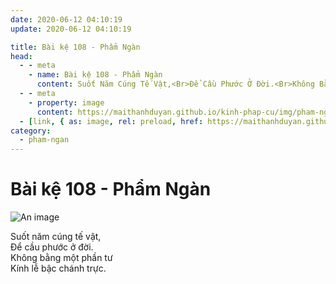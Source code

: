 ```yaml
---
date: 2020-06-12 04:10:19
update: 2020-06-12 04:10:19

title: Bài kệ 108 - Phẩm Ngàn
head:
  - - meta
    - name: Bài kệ 108 - Phẩm Ngàn
      content: Suốt Năm Cúng Tế Vật,<Br>Ðể Cầu Phước Ở Đời.<Br>Không Bằng Một Phần Tư<Br>Kính Lễ Bậc Chánh Trực.<Br>
  - - meta
    - property: image
      content: https://maithanhduyan.github.io/kinh-phap-cu/img/pham-ngan/pham-ngan-108.jpg
  - [link, { as: image, rel: preload, href: https://maithanhduyan.github.io/kinh-phap-cu/img/pham-ngan/pham-ngan-108.jpg }]
category:
  - pham-ngan
---
```


# Bài kệ 108 - Phẩm Ngàn

![An image](/img/pham-ngan/pham-ngan-108.jpg)

Suốt năm cúng tế vật,<br>Ðể cầu phước ở đời.<br>Không bằng một phần tư<br>Kính lễ bậc chánh trực.<br>
